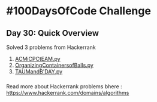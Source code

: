 # #100DaysOfCode Challenge
## Day 30: Quick Overview
Solved 3 problems from Hackerrank  
1. [ACMiCPCtEAM.py](https://github.com/divyatejakotteti/100DaysOfCode/blob/master/Day%2030/ACMiCPCtEAM.py)
2. [OrganizingContainersofBalls.py](https://github.com/divyatejakotteti/100DaysOfCode/blob/master/Day%2030/OrganizingContainersofBalls.py)
4. [TAUMandB'DAY.py](https://github.com/divyatejakotteti/100DaysOfCode/blob/master/Day%2030/TAUMandB'DAY.py)
### 
Read more about Hackerrank problems bhere : https://www.hackerrank.com/domains/algorithms
